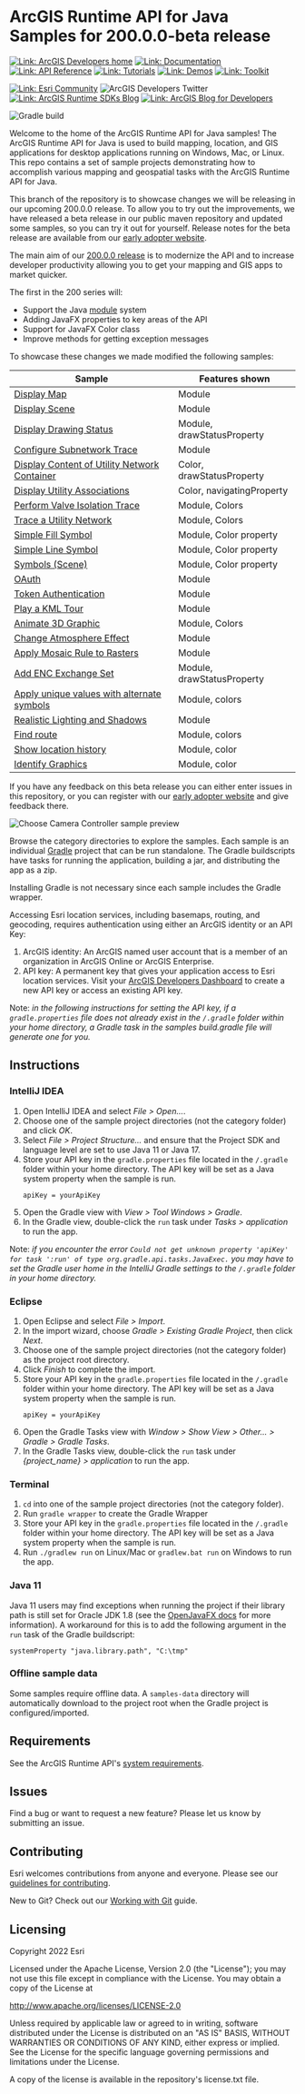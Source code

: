 # ArcGIS Runtime API for Java Samples for 200.0.0-beta release

[![Link: ArcGIS Developers home](https://img.shields.io/badge/ArcGIS%20Developers%20Home-633b9b?style=flat-square)](https://developers.arcgis.com)
[![Link: Documentation](https://img.shields.io/badge/Documentation-633b9b?style=flat-square)](https://developers.arcgis.com/java/)
[![Link: API Reference](https://img.shields.io/badge/API%20Reference-633b9b?style=flat-square)](https://developers.arcgis.com/java/api-reference/reference/index.html)
[![Link: Tutorials](https://img.shields.io/badge/Tutorials-633b9b?style=flat-square)](https://developers.arcgis.com/documentation/mapping-apis-and-services/tutorials/)
[![Link: Demos](https://img.shields.io/badge/Demos-633b9b?style=flat-square)](https://github.com/Esri/arcgis-runtime-java-demos)
[![Link: Toolkit](https://img.shields.io/badge/Toolkit-633b9b?style=flat-square)](https://github.com/Esri/arcgis-runtime-toolkit-java)

[![Link: Esri Community](https://img.shields.io/badge/Esri%20Community%20Questions-2d2670?style=flat-square)](https://community.esri.com/t5/arcgis-runtime-sdk-for-java-questions/bd-p/arcgis-runtime-sdk-for-java-questions)
![ArcGIS Developers Twitter](https://img.shields.io/twitter/url?label=ArcGIS%20Developers&logoColor=2d2670&url=https%3A%2F%2Ftwitter.com%2FArcGISDevs)
[![Link: ArcGIS Runtime SDKs Blog](https://img.shields.io/badge/ArcGIS%20Runtime%20SDKS%20Blog-2d2670?style=flat-square)](https://community.esri.com/t5/arcgis-runtime-sdk-for-java-questions/bd-p/arcgis-runtime-sdk-for-java-questions)
[![Link: ArcGIS Blog for Developers](https://img.shields.io/badge/ArcGIS%20Blog%20for%20Developers-2d2670?style=flat-square)](https://community.esri.com/t5/arcgis-runtime-sdk-for-java-questions/bd-p/arcgis-runtime-sdk-for-java-questions)

![Gradle build](https://github.com/Esri/arcgis-runtime-samples-java/workflows/Java%20CI%20with%20Gradle/badge.svg)

Welcome to the home of the ArcGIS Runtime API for Java samples! The ArcGIS Runtime API for Java is used to build mapping, location, and GIS applications for desktop applications running on Windows, Mac, or Linux. This repo contains a set of sample projects demonstrating how to accomplish various mapping and geospatial tasks with the ArcGIS Runtime API for Java.

This branch of the repository is to showcase changes we will be releasing in our upcoming 200.0.0 release.  To allow you to try out the improvements, we have released a beta release in our public maven repository and updated some samples, so you can try it out for yourself.  Release notes for the beta release are available from our [early adopter website](https://earlyadopter.esri.com/).

The main aim of our [200.0.0 release](https://www.esri.com/arcgis-blog/products/runtime-sdk/announcements/arcgis-runtime-in-2022-and-beyond/) is to modernize the API and to increase developer productivity allowing you to get your mapping and GIS apps to market quicker.

The first in the 200 series will:
 - Support the Java [module](https://openjdk.org/jeps/261) system
 - Adding JavaFX properties to key areas of the API
 - Support for JavaFX Color class
 - Improve methods for getting exception messages
 
 To showcase these changes we made modified the following samples:
 
 |Sample | Features shown  |
 |---|---|
 | [Display Map](https://github.com/Esri/arcgis-runtime-samples-java/tree/200.0.0-beta/map/display-map)  | Module |
 | [Display Scene](https://github.com/Esri/arcgis-runtime-samples-java/tree/200.0.0-beta/scene/display-scene) | Module |
 | [Display Drawing Status](https://github.com/Esri/arcgis-runtime-samples-java/tree/200.0.0-beta/map_view/display-drawing-status) | Module, drawStatusProperty |
 | [Configure Subnetwork Trace](https://github.com/Esri/arcgis-runtime-samples-java/tree/200.0.0-beta/utility_network/configure-subnetwork-trace) | Module |
 | [Display Content of Utility Network Container](https://github.com/Esri/arcgis-runtime-samples-java/tree/200.0.0-beta/utility_network/display-content-of-utility-network-container)| Color, drawStatusProperty| 
 | [Display Utility Associations](https://github.com/Esri/arcgis-runtime-samples-java/tree/200.0.0-beta/utility_network/display-utility-associations)| Color, navigatingProperty|
 | [Perform Valve Isolation Trace](https://github.com/Esri/arcgis-runtime-samples-java/tree/200.0.0-beta/utility_network/perform-valve-isolation-trace) | Module, Colors |
 | [Trace a Utility Network](https://github.com/Esri/arcgis-runtime-samples-java/tree/200.0.0-beta/utility_network/trace-a-utility-network) | Module, Colors |
 | [Simple Fill Symbol](https://github.com/Esri/arcgis-runtime-samples-java/tree/200.0.0-beta/symbology/simple-fill-symbol) | Module, Color property |
 | [Simple Line Symbol](https://github.com/Esri/arcgis-runtime-samples-java/tree/200.0.0-beta/symbology/simple-line-symbol) | Module, Color property |
 | [Symbols (Scene)](https://github.com/Esri/arcgis-runtime-samples-java/tree/200.0.0-beta/scene/symbols) | Module, Color property |
 | [OAuth](https://github.com/Esri/arcgis-runtime-samples-java/tree/200.0.0-beta/portal/oauth) | Module |
 | [Token Authentication](https://github.com/Esri/arcgis-runtime-samples-java/tree/200.0.0-beta/portal/token-authentication) | Module |
 | [Play a KML Tour](https://github.com/Esri/arcgis-runtime-samples-java/tree/200.0.0-beta/kml/play-a-kml-tour) | Module |
 | [Animate 3D Graphic](https://github.com/Esri/arcgis-runtime-samples-java/tree/200.0.0-beta/scene/animate-3d-graphic)| Module, Colors |
 | [Change Atmosphere Effect](https://github.com/Esri/arcgis-runtime-samples-java/tree/200.0.0-beta/scene/change-atmosphere-effect) | Module |
 | [Apply Mosaic Rule to Rasters](https://github.com/Esri/arcgis-runtime-samples-java/tree/200.0.0-beta/raster/apply-mosaic-rule-to-rasters) | Module |
 | [Add ENC Exchange Set](https://github.com/Esri/arcgis-runtime-samples-java/tree/200.0.0-beta/hydrography/add-enc-exchange-set) | Module, drawStatusProperty |
 | [Apply unique values with alternate symbols](https://github.com/Esri/arcgis-runtime-samples-java/tree/200.0.0-beta/symbology/apply-unique-values-with-alternate-symbols) | Module, colors |
 | [Realistic Lighting and Shadows](https://github.com/Esri/arcgis-runtime-samples-java/tree/200.0.0-beta/scene/realistic-lighting-and-shadows) | Module |
 | [Find route](https://github.com/Esri/arcgis-runtime-samples-java/tree/200.0.0-beta/network_analysis/find-route) | Module, colors |
 | [Show location history](https://github.com/Esri/arcgis-runtime-samples-java/tree/200.0.0-beta/map_view/show-location-history) | Module, color |
 | [Identify Graphics](https://github.com/Esri/arcgis-runtime-samples-java/tree/200.0.0-beta/display_information/identify-graphics) | Module, color |

If you have any feedback on this beta release you can either enter issues in this repository, or you can register with our [early adopter website](https://earlyadopter.esri.com/) and give feedback there.

![Choose Camera Controller sample preview](https://user-images.githubusercontent.com/36415565/185649571-7d6feb6f-f0c2-42cb-9139-9d4541dd1da8.png)

Browse the category directories to explore the samples. Each sample is an individual [Gradle](https://docs.gradle.org/current/userguide/userguide.html) project that can be run standalone. The Gradle buildscripts have tasks for running the application, building a jar, and distributing the app as a zip.

Installing Gradle is not necessary since each sample includes the Gradle wrapper.

Accessing Esri location services, including basemaps, routing, and geocoding, requires authentication using either an ArcGIS identity or an API Key:
 1. ArcGIS identity: An ArcGIS named user account that is a member of an organization in ArcGIS Online or ArcGIS Enterprise.
 2. API key: A permanent key that gives your application access to Esri location services. Visit your [ArcGIS Developers Dashboard](https://developers.arcgis.com/dashboard) to create a new API key or access an existing API key.
 
Note: *in the following instructions for setting the API key, if a `gradle.properties` file does not already exist in the `/.gradle` folder within your home directory, a Gradle task in the samples build.gradle file will generate one for you.*

## Instructions

### IntelliJ IDEA

1. Open IntelliJ IDEA and select _File > Open..._.
2. Choose one of the sample project directories (not the category folder) and click _OK_.
3. Select _File > Project Structure..._ and ensure that the Project SDK and language level are set to use Java 11 or Java 17.
4. Store your API key in the `gradle.properties` file located in the `/.gradle` folder within your home directory. The API key will be set as a Java system property when the sample is run.
   ```
   apiKey = yourApiKey
   ```
5. Open the Gradle view with _View > Tool Windows > Gradle_.
6. In the Gradle view, double-click the `run` task under _Tasks > application_ to run the app.

Note: *if you encounter the error `Could not get unknown property 'apiKey' for task ':run' of type org.gradle.api.tasks.JavaExec.` you may have to set the Gradle user home in the IntelliJ Gradle settings to the `/.gradle` folder in your home directory.*

### Eclipse

1. Open Eclipse and select _File > Import_.
2. In the import wizard, choose _Gradle > Existing Gradle Project_, then click _Next_.
3. Choose one of the sample project directories (not the category folder) as the project root directory.
4. Click _Finish_ to complete the import.
5. Store your API key in the `gradle.properties` file located in the `/.gradle` folder within your home directory. The API key will be set as a Java system property when the sample is run.
   ```
   apiKey = yourApiKey
   ```
6. Open the Gradle Tasks view with _Window > Show View > Other... > Gradle > Gradle Tasks_.
7. In the Gradle Tasks view, double-click the `run` task under _{project_name} > application_ to run the app.

### Terminal

1. `cd` into one of the sample project directories (not the category folder).
2. Run `gradle wrapper` to create the Gradle Wrapper
3. Store your API key in the `gradle.properties` file located in the `/.gradle` folder within your home directory. The API key will be set as a Java system property when the sample is run.
4. Run `./gradlew run` on Linux/Mac or `gradlew.bat run` on Windows to run the app.

### Java 11
Java 11 users may find exceptions when running the project if their library path is still set for Oracle JDK 1.8 (see the [OpenJavaFX docs](https://openjfx.io/openjfx-docs/) for more information). A workaround for this is to add the following argument in the `run` task of the Gradle buildscript:
```
systemProperty "java.library.path", "C:\tmp"
```

### Offline sample data
Some samples require offline data. A `samples-data` directory will automatically download to the project root when the Gradle project is configured/imported.

## Requirements

See the ArcGIS Runtime API's [system requirements](https://developers.arcgis.com/java/reference/system-requirements/).

## Issues

Find a bug or want to request a new feature?  Please let us know by submitting an issue.

## Contributing

Esri welcomes contributions from anyone and everyone. Please see our [guidelines for contributing](https://github.com/esri/contributing).

New to Git? Check out our [Working with Git](https://github.com/Esri/arcgis-runtime-samples-java/blob/master/WorkingWithGit.md) guide.

## Licensing

Copyright 2022 Esri

Licensed under the Apache License, Version 2.0 (the "License"); you may not
use this file except in compliance with the License. You may obtain a copy
of the License at

http://www.apache.org/licenses/LICENSE-2.0

Unless required by applicable law or agreed to in writing, software
distributed under the License is distributed on an "AS IS" BASIS, WITHOUT
WARRANTIES OR CONDITIONS OF ANY KIND, either express or implied. See the
License for the specific language governing permissions and limitations
under the License.

A copy of the license is available in the repository's license.txt file.
